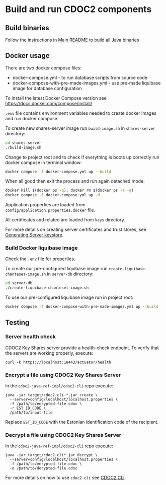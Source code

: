 # Build and run CDOC2 components

## Build binaries

Follow the instructions in [Main README](README.md#building) to build all Java binaries

## Docker usage

There are two docker compose files:

* docker-compose.yml - to run database scripts from source code
* docker-compose-with-pre-made-images.yml - use pre-made liquibase image for database configuration

To install the latest Docker Compose version see https://docs.docker.com/compose/install/

`.env` file contains environment variables needed to create docker images and run docker compose.

To create new shares-server image run `build-image.sh` in `shares-server` directory:
```bash
cd shares-server
./build-image.sh
```

Change to project root and to check if everything is boots up correctly run docker compose in terminal window:
```bash
docker compose -f docker-compose.yml up --build
```

When all good then exit the process and run again detached mode:  
```bash
docker kill $(docker ps -q); docker rm $(docker ps -a -q)
docker compose -f docker-compose.yml up -d
```

Application properties are loaded from `config/application.properties.docker` file.

All certificates and related are loaded from `keys` directory.

For more details on creating server certificates and trust stores, see [Generating Server keystore](keys/README.md).


### Build Docker liquibase image

Check the `.env` file for properties.

To create our pre-configured liquibase image run `create-liquibase-chanteset-image.sh` in 
`server-db` directory:
```bash
cd server-db
./create-liquibase-chanteset-image.sh
```

To use our pre-configured liquibase image run in project root:
```bash
docker compose -f docker-compose-with-pre-made-images.yml up --build
```

## Testing

### Server health check

CDOC2 Key Shares server provide a health-check endpoint.
To verify that the servers are working properly, execute:

```
curl -k https://localhost:18443/actuator/health
```

### Encrypt a file using CDOC2 Key Shares Server

In the `cdoc2-java-ref-impl/cdoc2-cli` repo execute:

```
java -jar target/cdoc2-cli-*.jar create \
  --server=config/localhost/localhost.properties \
  -f /path/to/enrypted-file.cdoc \
  -r EST_ID_CODE \
  /path/to/input-file
```

Replace `EST_ID_CODE` with the Estonian identification code of the recipient.

### Decrypt a file using CDOC2 Key Shares Server

In the `cdoc2-java-ref-impl/cdoc2-cli` repo execute:

```
java -jar target/cdoc2-cli*.jar decrypt \
  --server=config/localhost/localhost.properties \
  -f /path/to/enrypted-file.cdoc \
  -o /path/to/derypted-file.cdoc
```

For more details on how to use `cdoc2-cli` see [CDOC2 CLI](../cdoc2-cli/README.md).

